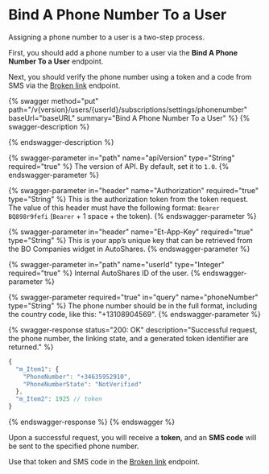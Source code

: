 # Bind A Phone Number To a User

Assigning a phone number to a user is a two-step process.&#x20;

First, you should add a phone number to a user via the **Bind A Phone Number To a User** endpoint.&#x20;

Next, you should verify the phone number using a token and a code from SMS via the [Broken link](broken-reference "mention") endpoint.

{% swagger method="put" path="/v{version}/users/{userId}/subscriptions/settings/phonenumber" baseUrl="baseURL" summary="Bind A Phone Number To a User" %}
{% swagger-description %}

{% endswagger-description %}

{% swagger-parameter in="path" name="apiVersion" type="String" required="true" %}
The version of API. By default, set it to `1.0`.
{% endswagger-parameter %}

{% swagger-parameter in="header" name="Authorization" required="true" type="String" %}
This is the authorization token from the token request. The value of this header must have the following format: `Bearer BQ898r9fefi` (`Bearer` + 1 space + the token).
{% endswagger-parameter %}

{% swagger-parameter in="header" name="Et-App-Key" required="true" type="String" %}
This is your app’s unique key that can be retrieved from the BO Companies widget in AutoShares.
{% endswagger-parameter %}

{% swagger-parameter in="path" name="userId" type="Integer" required="true" %}
Internal AutoShares ID of the user.
{% endswagger-parameter %}

{% swagger-parameter required="true" in="query" name="phoneNumber" type="String" %}
The phone number should be in the full format, including the country code, like this: "+13108904569".
{% endswagger-parameter %}

{% swagger-response status="200: OK" description="Successful request, the phone number, the linking state, and a generated token identifier are returned." %}
```javascript
{
  "m_Item1": {
    "PhoneNumber": "+34635952910",
    "PhoneNumberState": "NotVerified"
  },
  "m_Item2": 1925 // token
}
```
{% endswagger-response %}
{% endswagger %}

Upon a successful request, you will receive a **token**, and an **SMS code** will be sent to the specified phone number.&#x20;

Use that token and SMS code in the [Broken link](broken-reference "mention") endpoint.
